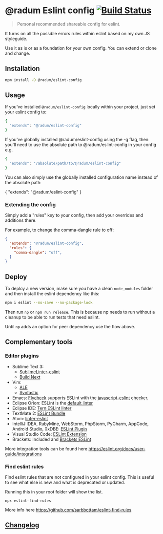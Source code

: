 # @radum Eslint config [![Build Status](https://travis-ci.com/radum/eslint-config.svg?branch=master)](https://travis-ci.com/radum/eslint-config)

> Personal recommended shareable config for eslint.

It turns on all the possible errors rules within eslint based on my own JS styleguide.

Use it as is or as a foundation for your own config. You can extend or clone and change.

## Installation

```bash
npm install -D @radum/eslint-config
```

## Usage

If you've installed `@radum/eslint-config` locally within your project, just set your eslint config to:

```bash
{
  "extends": "@radum/eslint-config"
}
```

If you've globally installed @radum/eslint-config using the -g flag, then you'll need to use the absolute path to @radum/eslint-config in your config e.g.

```bash
{
  "extends": "/absolute/path/to/@radum/eslint-config"
}
```

You can also simply use the globally installed configuration name instead of the absolute path:

{
  "extends": "@radum/eslint-config"
}

### Extending the config

Simply add a "rules" key to your config, then add your overrides and additions there.

For example, to change the comma-dangle rule to off:

```json
{
  "extends": "@radum/eslint-config",
  "rules": {
    "comma-dangle": "off",
  }
}
```

## Deploy

To deploy a new version, make sure you have a clean `node_modules` folder and then install the eslint dependency like this:

```bash
npm i eslint --no-save --no-package-lock
```

Then run `np` or `npm run release`. This is because np needs to run without a cleanup to be able to run tests that need eslint.

Until `np` adds an option for peer dependency use the flow above.

## Complementary tools

### Editor plugins

* Sublime Text 3:
    * [SublimeLinter-eslint](https://github.com/roadhump/SublimeLinter-eslint)
    * [Build Next](https://github.com/albertosantini/sublimetext-buildnext)
* Vim:
    * [ALE](https://github.com/w0rp/ale)
    * [Syntastic](https://github.com/vim-syntastic/syntastic/tree/master/syntax_checkers/javascript)
* Emacs: [Flycheck](http://www.flycheck.org/) supports ESLint with the [javascript-eslint](http://www.flycheck.org/en/latest/languages.html#javascript) checker.
* Eclipse Orion: ESLint is the [default linter](https://dev.eclipse.org/mhonarc/lists/orion-dev/msg02718.html)
* Eclipse IDE: [Tern ESLint linter](https://github.com/angelozerr/tern.java/wiki/Tern-Linter-ESLint)
* TextMate 2: [ESLint Bundle](https://github.com/natesilva/javascript-eslint.tmbundle)
* Atom: [linter-eslint](https://atom.io/packages/linter-eslint)
* IntelliJ IDEA, RubyMine, WebStorm, PhpStorm, PyCharm, AppCode, Android Studio, 0xDBE: [ESLint Plugin](https://plugins.jetbrains.com/plugin/7494-eslint)
* Visual Studio Code: [ESLint Extension](https://marketplace.visualstudio.com/items?itemName=dbaeumer.vscode-eslint)
* Brackets: Included and [Brackets ESLint](https://github.com/brackets-userland/brackets-eslint)

More integration tools can be found here https://eslint.org/docs/user-guide/integrations

### Find eslint rules

Find eslint rules that are not configured in your eslint config. This is useful to see what else is new and what is deprecated or updated.

Running this in your root folder will show the list.

```
npx eslint-find-rules
```

More info here https://github.com/sarbbottam/eslint-find-rules

## [Changelog](CHANGELOG.md)
